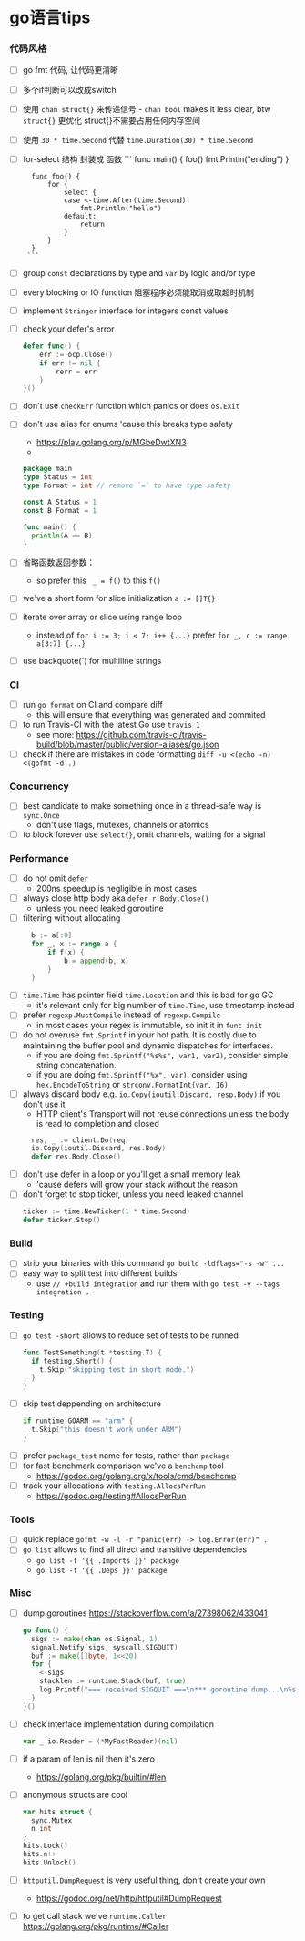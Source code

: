 # go语言tips

### 代码风格
- [ ] go fmt 代码, 让代码更清晰
- [ ] 多个if判断可以改成switch
- [ ] 使用 `chan struct{}` 来传递信号
      - `chan bool` makes it less clear, btw `struct{}` 更优化  struct{}不需要占用任何内存空间
- [ ] 使用 `30 * time.Second` 代替 `time.Duration(30) * time.Second`
- [ ] for-select 结构 封装成 函数
       ```
        func main() {
            foo()
            fmt.Println("ending")
        }

        func foo() {
            for {
                select {
                case <-time.After(time.Second):
                    fmt.Println("hello")
                default:
                    return
                }
            }
        }
       ```
- [ ] group `const` declarations by type and `var` by logic and/or type
- [ ] every blocking or IO function 阻塞程序必须能取消或取超时机制

- [ ] implement `Stringer` interface for integers const values
- [ ] check your defer's error
  ```go
  defer func() {
      err := ocp.Close()
      if err != nil {
          rerr = err
      }
  }()
  ```
- [ ] don't use `checkErr` function which panics or does `os.Exit`
- [ ] don't use alias for enums 'cause this breaks type safety
  - https://play.golang.org/p/MGbeDwtXN3
  -
  ```go
  package main
  type Status = int
  type Format = int // remove `=` to have type safety

  const A Status = 1
  const B Format = 1

  func main() {
	println(A == B)
  }
  ```
- [ ] 省略函数返回参数：
  - so prefer this ` _ = f()` to this `f()`
- [ ] we've a short form for slice initialization `a := []T{}`
- [ ] iterate over array or slice using range loop
  -  instead of `for i := 3; i < 7; i++ {...}` prefer `for _, c := range a[3:7] {...}`
- [ ] use backquote(\`) for multiline strings

### CI
- [ ] run `go format` on CI and compare diff
  - this will ensure that everything was generated and commited
- [ ] to run Travis-CI with the latest Go use `travis 1`
  - see more: https://github.com/travis-ci/travis-build/blob/master/public/version-aliases/go.json
- [ ] check if there are mistakes in code formatting `diff -u <(echo -n) <(gofmt -d .)`

### Concurrency
- [ ] best candidate to make something once in a thread-safe way is `sync.Once`
  - don't use flags, mutexes, channels or atomics
- [ ] to block forever use `select{}`, omit channels, waiting for a signal

### Performance
- [ ] do not omit `defer`
  - 200ns speedup is negligible in most cases
- [ ] always close http body aka `defer r.Body.Close()`
  - unless you need leaked goroutine
- [ ] filtering without allocating
  ```go
    b := a[:0]
    for _, x := range a {
    	if f(x) {
		    b = append(b, x)
    	}
    }
  ```
- [ ] `time.Time` has pointer field `time.Location` and this is bad for go GC
  - it's relevant only for big number of `time.Time`, use timestamp instead
- [ ] prefer `regexp.MustCompile` instead of `regexp.Compile`
  - in most cases your regex is immutable, so init it in `func init`
- [ ] do not overuse `fmt.Sprintf` in your hot path. It is costly due to maintaining the buffer pool and dynamic dispatches for interfaces.
  - if you are doing `fmt.Sprintf("%s%s", var1, var2)`, consider simple string concatenation.
  - if you are doing `fmt.Sprintf("%x", var)`, consider using `hex.EncodeToString` or `strconv.FormatInt(var, 16)`
- [ ] always discard body e.g. `io.Copy(ioutil.Discard, resp.Body)` if you don't use it
  - HTTP client's Transport will not reuse connections unless the body is read to completion and closed
  ```go
    res, _ := client.Do(req)
    io.Copy(ioutil.Discard, res.Body)
    defer res.Body.Close()
  ```
- [ ] don't use defer in a loop or you'll get a small memory leak
  - 'cause defers will grow your stack without the reason
- [ ] don't forget to stop ticker, unless you need leaked channel
  ```go
  ticker := time.NewTicker(1 * time.Second)
  defer ticker.Stop()
  ```

### Build
- [ ] strip your binaries with this command `go build -ldflags="-s -w" ...`
- [ ] easy way to split test into different builds
  - use `// +build integration` and run them with `go test -v --tags integration .`

### Testing
- [ ] `go test -short` allows to reduce set of tests to be runned
  ```go
  func TestSomething(t *testing.T) {
    if testing.Short() {
      t.Skip("skipping test in short mode.")
    }
  }
  ```
- [ ] skip test deppending on architecture
  ```go
  if runtime.GOARM == "arm" {
    t.Skip("this doesn't work under ARM")
  }
  ```
- [ ] prefer `package_test` name for tests, rather than `package`
- [ ] for fast benchmark comparison we've a `benchcmp` tool
  - https://godoc.org/golang.org/x/tools/cmd/benchcmp
- [ ] track your allocations with `testing.AllocsPerRun`
  - https://godoc.org/testing#AllocsPerRun

### Tools
- [ ] quick replace `gofmt -w -l -r "panic(err) -> log.Error(err)" .`
- [ ] `go list` allows to find all direct and transitive dependencies
  - `go list -f '{{ .Imports }}' package`
  - `go list -f '{{ .Deps }}' package`

### Misc
- [ ] dump goroutines https://stackoverflow.com/a/27398062/433041
  ```go
  go func() {
    sigs := make(chan os.Signal, 1)
    signal.Notify(sigs, syscall.SIGQUIT)
    buf := make([]byte, 1<<20)
    for {
      <-sigs
      stacklen := runtime.Stack(buf, true)
      log.Printf("=== received SIGQUIT ===\n*** goroutine dump...\n%s\n*** end\n", buf[:stacklen])
    }
  }()
  ```
- [ ] check interface implementation during compilation
  ```go
  var _ io.Reader = (*MyFastReader)(nil)
  ```
- [ ] if a param of len is nil then it's zero
  - https://golang.org/pkg/builtin/#len
- [ ] anonymous structs are cool
  ```go
  var hits struct {
    sync.Mutex
    n int
  }
  hits.Lock()
  hits.n++
  hits.Unlock()
  ```
- [ ] `httputil.DumpRequest` is very useful thing, don't create your own
  - https://godoc.org/net/http/httputil#DumpRequest
- [ ] to get call stack we've `runtime.Caller` https://golang.org/pkg/runtime/#Caller

